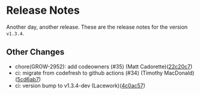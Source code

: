 # Release Notes
Another day, another release. These are the release notes for the version `v1.3.4`.

## Other Changes
* chore(GROW-2952): add codeowners (#35) (Matt Cadorette)([22c20c7](https://github.com/lacework/terraform-aws-s3-data-export/commit/22c20c76ec3c26e3d1c53b48a398d32e142a9b5c))
* ci: migrate from codefresh to github actions (#34) (Timothy MacDonald)([5cd6ab7](https://github.com/lacework/terraform-aws-s3-data-export/commit/5cd6ab765103bb38c8dc5309f031f0198846c12d))
* ci: version bump to v1.3.4-dev (Lacework)([4c0ac57](https://github.com/lacework/terraform-aws-s3-data-export/commit/4c0ac573d639ab4b60781215821759adcdc24336))
